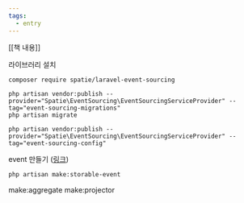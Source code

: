 ```yaml
---
tags:
  - entry
---
```

[[책 내용]]

라이브러리 설치
```sh
composer require spatie/laravel-event-sourcing
```
```
php artisan vendor:publish --provider="Spatie\EventSourcing\EventSourcingServiceProvider" --tag="event-sourcing-migrations"
php artisan migrate
```
```
php artisan vendor:publish --provider="Spatie\EventSourcing\EventSourcingServiceProvider" --tag="event-sourcing-config"
```


event 만들기 ([링크](https://spatie.be/docs/laravel-event-sourcing/v7/advanced-usage/preparing-events))
```sh
php artisan make:storable-event
```
make:aggregate
make:projector